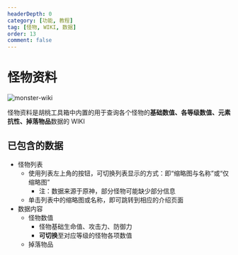 ```yaml
---
headerDepth: 0
category: [功能, 教程]
tag: [怪物, WIKI, 数据]
order: 13
comment: false
---
```


# 怪物资料

![monster-wiki](https://img.alicdn.com/imgextra/i3/1797064093/O1CN01WdFqdC1g6e0sAREwO_!!1797064093.png_.webp)

怪物资料是胡桃工具箱中内置的用于查询各个怪物的**基础数值、各等级数值、元素抗性、掉落物品**数据的 WIKI

## 已包含的数据

- 怪物列表
  - 使用列表左上角的按钮，可切换列表显示的方式：即“缩略图与名称”或“仅缩略图”
     - 注：数据来源于原神，部分怪物可能缺少部分信息
  - 单击列表中的缩略图或名称，即可跳转到相应的介绍页面
- 数据内容
  - 怪物数值
    - 怪物基础生命值、攻击力、防御力
    - **可切换**至对应等级的怪物各项数值
  - 掉落物品
